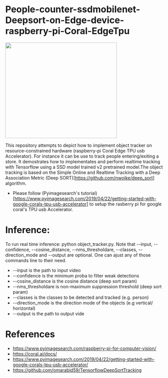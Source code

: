 # People-counter-ssdmobilenet-Deepsort-on-Edge-device-raspberry-pi-Coral-EdgeTpu
<img src="/result.gif" width="350" height="300"/>

This repository attempts to depict how to implement object tracker on resource-constrained hardware (raspberry-pi Coral Edge TPU usb Accelerator). For instance it can be use to track people entering/exiting a store. It demostrates how to implementates and perform realtime tracking with Tensorflow using a SSD model trained v2 pretrained model.The object tracking is based on the Simple Online and Realtime Tracking with a Deep Association Metric (Deep SORT)[https://github.com/nwojke/deep_sort] algorithm.

  - Please follow (Pyimagesearch's tutorial)[https://www.pyimagesearch.com/2019/04/22/getting-started-with-google-corals-tpu-usb-accelerator] to setup the rasberry pi for google coral's TPU usb Accelerator.
 
# Inference:

To run real time inference:
python object_tracker.py.
Note that --input, --confidence,  --cosine_distance, --nms_thresholdare, --classes, --direction_mode and --output are optional. One can ajust any of those commands line to their need. 
  - --input is the path to input video
  - --confidence is the  minimum proba to filter weak detections
  - --cosine_distance is the cosine distance (deep sort param)
  - --nms_thresholdare is non-maximum suppression threshold (deep sort param)
  - --classes is the classes to be detected and tracked (e.g. person)
  - --direction_mode is the direction mode of the objects (e.g vertical/ horizontal)
  - --output is the path to output vide

# References

  - https://www.pyimagesearch.com/raspberry-pi-for-computer-vision/
  - https://coral.ai/docs/
  - https://www.pyimagesearch.com/2019/04/22/getting-started-with-google-corals-tpu-usb-accelerator/
  - https://github.com/omarabid59/TensorflowDeepSortTracking
